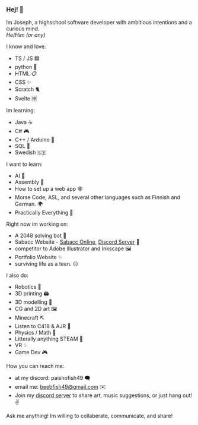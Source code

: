 ### Hej! 👋

Im Joseph, a highschool software developer with ambitious intentions and a curious mind.  
*He/Him (or any)*

I know and love:
- TS / JS 🟦
- python 🐍
- HTML 📋
- CSS ✨
- Scratch 🐈
- Svelte 🈸

Im learning:
- Java ☕
- C# 🎮
- C++ / Arduino 🤖
- SQL 🧮
- Swedish 🇸🇪

I want to learn:
- AI 👾
- Assembly 💽
- How to set up a web app 🕸️
- Morse Code, ASL, and several other languages such as Finnish and German. 🌍
- Practically Everything 🤦

Right now im working on:
- A 2048 solving bot 🎯
- Sabacc Website - [Sabacc Online](http://sabacc.samuelanes.com/),  [Discord Server](https://discord.gg/cSYRyqufek) 🌌
- competitor to Adobe Illustrator and Inkscape 🖼️
- Portfolio Website ✨
- surviving life as a teen. 😔

I also do:
- Robotics 🤖
- 3D printing 🖨️
- 3D modelling 🗿
- CG and 2D art 🖼️
- Minecraft ⛏️
- Listen to C418 & AJR 🎵
- Physics / Math 🧮
- Litterally anything STEAM 🗿
- VR ✨
- Game Dev 🎮

How you can reach me:
- at my discord: paishofish49 🗨️
- email me: beebfish49@gmail.com ✉️
- Join my [discord server](https://discord.gg/Kcvk5yw58S) to share art, music suggestions, or just hang out! ✌️

Ask me anything! Im willing to collaberate, communicate, and share!
